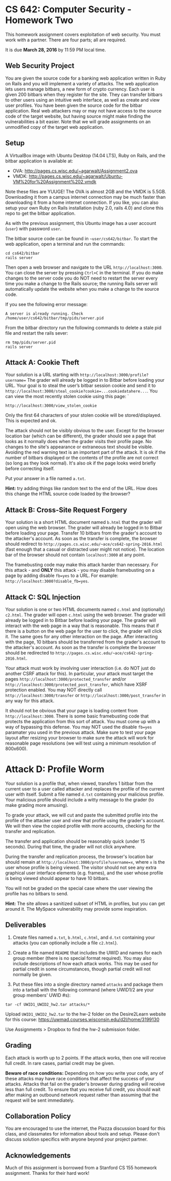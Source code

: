 # CS 642: Computer Security - Homework Two

This homework assignment covers exploitation of web security. You must work with a partner. There are four parts; all are required.

It is due **March 28, 2016** by 11:59 PM local time. 

## Web Security Project
You are given the source code for a banking web application written in Ruby on Rails and you will implement a variety of attacks.
The web application lets users manage bitbars, a new form of crypto currency. Each user is given 200 bitbars when they register for the site. They can transfer bitbars to other users using an intuitive web interface, as well as create and view user profiles. You have been given the source code for the bitbar application. Real web attackers may or may not have access to the source code of the target website, but having source might make finding the vulnerabilities a bit easier. Note that we will grade assignments on an unmodified copy of the target web application.

## Setup
A VirtualBox image with Ubuntu Desktop (14.04 LTS), Ruby on Rails, and the bitbar application is available at:
- OVA: http://pages.cs.wisc.edu/~agarwalt/Assignment2.ova
- VMDK: http://pages.cs.wisc.edu/~agarwalt/Ubuntu-VM%20for%20Assignment%202.vmdk

Note these files are YUUGE! The OVA is almost 2GB and the VMDK is 5.5GB. Downloading it from a campus internet connection may be much faster than downloading it from a home internet connection. If you like, you can also setup your own Ruby on Rails installation (ruby 2.0, rails 4.0) and clone this repo to get the bitbar application.

As with the previous assignment, this Ubuntu image has a user account (`user`) with password `user`.

The bitbar source code can be found in `~user/cs642/bitbar`. To start the web application, open a terminal and run the commands:
```
cd cs642/bitbar
rails server
```
Then open a web browser and navigate to the URL `http://localhost:3000`. You can close the server by pressing `Ctrl+C` in the terminal. If you do make changes to the server code you do NOT need to restart the server every time you make a change to the Rails source; the running Rails server will automatically update the website when you make a change to the source code.

If you see the following error message:
```
A server is already running. Check /home/user/cs642/bitbar/tmp/pids/server.pid
```
From the bitbar directory run the following commands to delete a stale pid file and restart the rails sever:
```
rm tmp/pids/server.pid
rails server
```

## Attack A: Cookie Theft
Your solution is a URL starting with `http://localhost:3000/profile?username=`
The grader will already be logged in to Bitbar before loading your URL. Your goal is to steal the user’s bitbar session cookie and send it to `http://localhost:3000/steal_cookie?cookie=...cookiedatahere...`. You can view the most recently stolen cookie using this page: `
```
http://localhost:3000/view_stolen_cookie
```
Only the first 64 characters of your stolen cookie will be stored/displayed. This is expected and ok.

The attack should not be visibly obvious to the user. Except for the browser location bar (which can be different), the grader should see a page that looks as it normally does when the grader visits their profile page. No changes to the site's appearance or extraneous text should be visible. Avoiding the red warning text is an important part of the attack. It is ok if the number of bitbars displayed or the contents of the profile are not correct (so long as they look normal). It's also ok if the page looks weird briefly before correcting itself.

Put your answer in a file named `a.txt`.

**Hint:** try adding things like random text to the end of the URL. How does this change the HTML source code loaded by the browser?

## Attack B: Cross-Site Request Forgery
Your solution is a short HTML document named `b.html` that the grader will open using the web browser. The grader will already be logged in to Bitbar before loading your page. Transfer 10 bitbars from the grader's account to the attacker's account. As soon as the transfer is complete, the browser should redirect to `http://pages.cs.wisc.edu/~ace/cs642-spring-2016.html` (fast enough that a casual or distracted user might not notice). The location bar of the browser should not contain `localhost:3000` at any point.

The framebusting code may make this attack harder than necessary. For this attack - and **ONLY** this attack - you may disable framebusting on a page by adding disable `fb=yes` to a URL. For example: `http://localhost:3000?disable_fb=yes`.


## Attack C: SQL Injection

Your solution is one or two HTML documents named `c.html` and (optionally) `c2.html`. The grader will open `c.html` using the web browser. The grader will already be logged in to Bitbar before loading your page. The grader will interact with the web page in a way that is reasonable. This means that if there is a button on the web page for the user to click, the grader will click it. The same goes for any other interaction on the page. After interacting with the page, 10 bitbars should be transferred from the grader's account to the attacker's account. As soon as the transfer is complete the browser should be redirected to `http://pages.cs.wisc.edu/~ace/cs642-spring-2016.html`.

Your attack must work by involving user interaction (i.e. do NOT just do another CSRF attack for this). In particular, your attack must target the pages `http://localhost:3000/protected_transfer` and/or `http://localhost:3000/protected_post_transfer`, which have XSRF protection enabled. You may NOT directly call `http://localhost:3000/transfer` or `http://localhost:3000/post_transfer` in any way for this attack.

It should not be obvious that your page is loading content from `http://localhost:3000`. There is some basic framebusting code that protects the application from this sort of attack. You must come up with a way of bypassing this defense. You may NOT used the disable `fb=yes` paramater you used in the previous attack. Make sure to test your page layout after resizing your browser to make sure the attack will work for reasonable page resolutions (we will test using a minimum resolution of 800x600).

# Attack D: Profile Worm
Your solution is a profile that, when viewed, transfers 1 bitbar from the current user to a user called attacker and replaces the profile of the current user with itself. Submit a file named `d.txt` containing your malicious profile. Your malicious profile should include a witty message to the grader (to make grading more amusing).

To grade your attack, we will cut and paste the submitted profile into the profile of the attacker user and view that profile using the grader's account. We will then view the copied profile with more accounts, checking for the transfer and replication.

The transfer and application should be reasonably quick (under 15 seconds). During that time, the grader will not click anywhere. 

During the transfer and replication process, the browser's location bar should remain at `http://localhost:3000/profile?username=x`, where `x` is the user whose profile is being viewed. The visitor should not see any extra graphical user interface elements (e.g. frames), and the user whose profile is being viewed should appear to have 10 bitbars.

You will not be graded on the special case where the user viewing the profile has no bitbars to send.

**Hint:** The site allows a sanitized subset of HTML in profiles, but you can get around it. The MySpace vulnerability may provide some inspiration.

## Deliverables
1. Create files named `a.txt`, `b.html`, `c.html`, and `d.txt` containing your attacks (you can optionally include a file `c2.html`). 

1. Create a file named `README` that includes the UWID and names for each group member (there is no special format required). You may also include descriptions of how each attack works. This may be used for partial credit in some circumstances, though partial credit will not normally be given.

1. Put these files into a single directory named `attacks` and package them into a tarball with the following command (where UWID1/2 are your group members' UWID #s):
```
tar -cf UWID1_UWID2_hw2.tar attacks/*
```

Upload `UWID1_UWID2_hw2.tar` to the hw-2 folder on the Desire2Learn website for this course:
https://uwmad.courses.wisconsin.edu/d2l/home/3199130

Use Assignments > Dropbox to find the hw-2 submission folder.

## Grading
Each attack is worth up to 2 points. If the attack works, then one will receive full credit. In rare cases, partial credit may be given.

**Beware of race conditions:** Depending on how you write your code, any of these attacks may have race conditions that affect the success of your attacks. Attacks that fail on the grader's browser during grading will receive less than full credit. To ensure that you receive full credit, you should wait after making an outbound network request rather than assuming that the request will be sent immediately.

## Collaboration Policy
You are encouraged to use the internet, the Piazza discussion board for this class, and classmates for information about tools and setup. Please don't discuss solution specifics with anyone beyond your project partner.

## Acknowledgements
Much of this assignment is borrowed from a Stanford CS 155 homework assignment. Thanks for their hard work!
